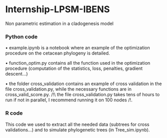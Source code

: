 # Internship-LPSM-IBENS
Non parametric estimation in a cladogenesis model


### Python code ### 

• example.ipynb is a notebook where an example of the optimization procedure on the cetacean phylogeny is detailed. 

• function_optim.py contains all the function used in the optimization procedure (computation of the statistics, loss, penalties, gradient descent...) 

• the folder cross_validation contains an example of cross validation in the file cross_validation.py, while the necessary functions are in cross_valid_score.py. /!\ the file cross_validation.py takes tens of hours to run if not in parallel, I recommend running it on 100 nodes /!\.

### R code ###
 This code we used to extract all the needed data (subtrees for cross validations...) and to simulate phylogenetic trees (in Tree_sim.ipynb). 
